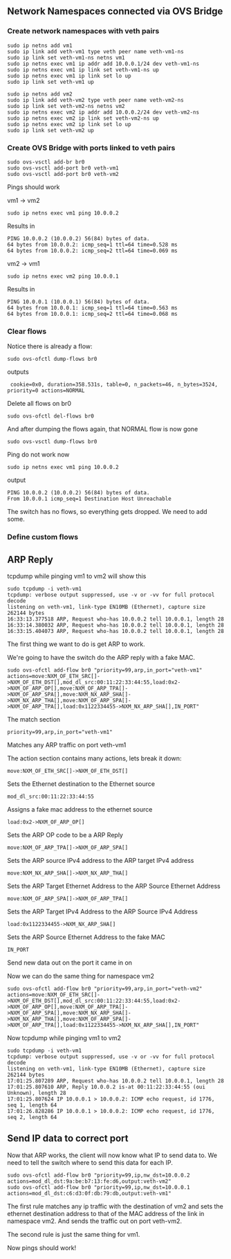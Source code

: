 ## Network Namespaces connected via OVS Bridge

### Create network namespaces with veth pairs
```
sudo ip netns add vm1
sudo ip link add veth-vm1 type veth peer name veth-vm1-ns
sudo ip link set veth-vm1-ns netns vm1
sudo ip netns exec vm1 ip addr add 10.0.0.1/24 dev veth-vm1-ns
sudo ip netns exec vm1 ip link set veth-vm1-ns up
sudo ip netns exec vm1 ip link set lo up
sudo ip link set veth-vm1 up

sudo ip netns add vm2
sudo ip link add veth-vm2 type veth peer name veth-vm2-ns
sudo ip link set veth-vm2-ns netns vm2
sudo ip netns exec vm2 ip addr add 10.0.0.2/24 dev veth-vm2-ns
sudo ip netns exec vm2 ip link set veth-vm2-ns up
sudo ip netns exec vm2 ip link set lo up
sudo ip link set veth-vm2 up
```

### Create OVS Bridge with ports linked to veth pairs

```
sudo ovs-vsctl add-br br0
sudo ovs-vsctl add-port br0 veth-vm1
sudo ovs-vsctl add-port br0 veth-vm2
```

Pings should work

vm1 -> vm2
```
sudo ip netns exec vm1 ping 10.0.0.2
```
Results in
```
PING 10.0.0.2 (10.0.0.2) 56(84) bytes of data.
64 bytes from 10.0.0.2: icmp_seq=1 ttl=64 time=0.528 ms
64 bytes from 10.0.0.2: icmp_seq=2 ttl=64 time=0.069 ms
```
vm2 -> vm1
```
sudo ip netns exec vm2 ping 10.0.0.1
```
Results in
```
PING 10.0.0.1 (10.0.0.1) 56(84) bytes of data.
64 bytes from 10.0.0.1: icmp_seq=1 ttl=64 time=0.563 ms
64 bytes from 10.0.0.1: icmp_seq=2 ttl=64 time=0.068 ms
```

### Clear flows

Notice there is already a flow:
```
sudo ovs-ofctl dump-flows br0
```
outputs
```
 cookie=0x0, duration=358.531s, table=0, n_packets=46, n_bytes=3524, priority=0 actions=NORMAL
```

Delete all flows on br0
```
sudo ovs-ofctl del-flows br0
```

And after dumping the flows again, that NORMAL flow is now gone
```
sudo ovs-vsctl dump-flows br0
```

Ping do not work now
```
sudo ip netns exec vm1 ping 10.0.0.2
```
output
```
PING 10.0.0.2 (10.0.0.2) 56(84) bytes of data.
From 10.0.0.1 icmp_seq=1 Destination Host Unreachable
```

The switch has no flows, so everything gets dropped.  We need to add some.

### Define custom flows

## ARP Reply

tcpdump while pinging vm1 to vm2 will show this
```
sudo tcpdump -i veth-vm1
tcpdump: verbose output suppressed, use -v or -vv for full protocol decode
listening on veth-vm1, link-type EN10MB (Ethernet), capture size 262144 bytes
16:33:13.377518 ARP, Request who-has 10.0.0.2 tell 10.0.0.1, length 28
16:33:14.380032 ARP, Request who-has 10.0.0.2 tell 10.0.0.1, length 28
16:33:15.404073 ARP, Request who-has 10.0.0.2 tell 10.0.0.1, length 28
```

The first thing we want to do is get ARP to work.

We're going to have the switch do the ARP reply with a fake MAC.

```
sudo ovs-ofctl add-flow br0 "priority=99,arp,in_port="veth-vm1" actions=move:NXM_OF_ETH_SRC[]->NXM_OF_ETH_DST[],mod_dl_src:00:11:22:33:44:55,load:0x2->NXM_OF_ARP_OP[],move:NXM_OF_ARP_TPA[]->NXM_OF_ARP_SPA[],move:NXM_NX_ARP_SHA[]->NXM_NX_ARP_THA[],move:NXM_OF_ARP_SPA[]->NXM_OF_ARP_TPA[],load:0x1122334455->NXM_NX_ARP_SHA[],IN_PORT"
```

The match section
```
priority=99,arp,in_port="veth-vm1"
```
Matches any ARP traffic on port veth-vm1

The action section contains many actions, lets break it down:
```
move:NXM_OF_ETH_SRC[]->NXM_OF_ETH_DST[]
```
Sets the Ethernet destination to the Ethernet source

```
mod_dl_src:00:11:22:33:44:55
```
Assigns a fake mac address to the ethernet source

```
load:0x2->NXM_OF_ARP_OP[]
```
Sets the ARP OP code to be a ARP Reply

```
move:NXM_OF_ARP_TPA[]->NXM_OF_ARP_SPA[]
```
Sets the ARP source IPv4 address to the ARP target IPv4 address

```
move:NXM_NX_ARP_SHA[]->NXM_NX_ARP_THA[]
```
Sets the ARP Target Ethernet Address to the ARP Source Ethernet Address

```
move:NXM_OF_ARP_SPA[]->NXM_OF_ARP_TPA[]
```
Sets the ARP Target IPv4 Address to the ARP Source IPv4 Address

```
load:0x1122334455->NXM_NX_ARP_SHA[]
```
Sets the ARP Source Ethernet Address to the fake MAC

```
IN_PORT
```
Send new data out on the port it came in on

Now we can do the same thing for namespace vm2
```
sudo ovs-ofctl add-flow br0 "priority=99,arp,in_port="veth-vm2" actions=move:NXM_OF_ETH_SRC[]->NXM_OF_ETH_DST[],mod_dl_src:00:11:22:33:44:55,load:0x2->NXM_OF_ARP_OP[],move:NXM_OF_ARP_TPA[]->NXM_OF_ARP_SPA[],move:NXM_NX_ARP_SHA[]->NXM_NX_ARP_THA[],move:NXM_OF_ARP_SPA[]->NXM_OF_ARP_TPA[],load:0x1122334455->NXM_NX_ARP_SHA[],IN_PORT"
```

Now tcpdump while pinging vm1 to vm2
```
sudo tcpdump -i veth-vm1
tcpdump: verbose output suppressed, use -v or -vv for full protocol decode
listening on veth-vm1, link-type EN10MB (Ethernet), capture size 262144 bytes
17:01:25.807289 ARP, Request who-has 10.0.0.2 tell 10.0.0.1, length 28
17:01:25.807610 ARP, Reply 10.0.0.2 is-at 00:11:22:33:44:55 (oui Unknown), length 28
17:01:25.807624 IP 10.0.0.1 > 10.0.0.2: ICMP echo request, id 1776, seq 1, length 64
17:01:26.828286 IP 10.0.0.1 > 10.0.0.2: ICMP echo request, id 1776, seq 2, length 64
```

## Send IP data to correct port
Now that ARP works, the client will now know what IP to send data to.
We need to tell the switch where to send this data for each IP.
```
sudo ovs-ofctl add-flow br0 "priority=99,ip,nw_dst=10.0.0.2 actions=mod_dl_dst:9a:be:b7:13:fe:d6,output:veth-vm2"
sudo ovs-ofctl add-flow br0 "priority=99,ip,nw_dst=10.0.0.1 actions=mod_dl_dst:c6:d3:0f:db:79:db,output:veth-vm1"
```

The first rule matches any ip traffic with the destination of vm2 and sets the ethernet destination address to that of the MAC address of the link in namespace vm2. And sends the traffic out on port veth-vm2.

The second rule is just the same thing for vm1.

Now pings should work!